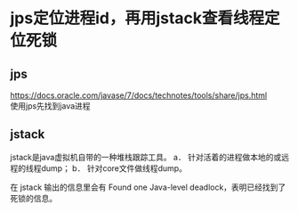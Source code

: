 # jps定位进程id，再用jstack查看线程定位死锁

## jps 
https://docs.oracle.com/javase/7/docs/technotes/tools/share/jps.html  
使用jps先找到java进程

## jstack 
jstack是java虚拟机自带的一种堆栈跟踪工具。
a．  针对活着的进程做本地的或远程的线程dump；
b．  针对core文件做线程dump。

在 jstack 输出的信息里会有 Found one Java-level deadlock，表明已经找到了死锁的信息。